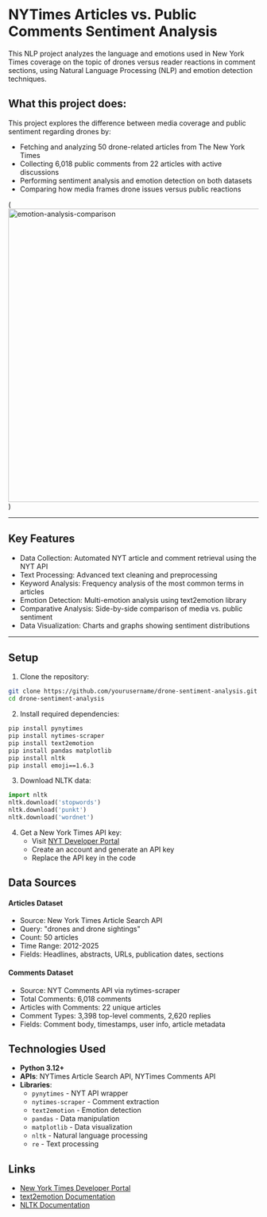# NYTimes Articles vs. Public Comments Sentiment Analysis

This NLP project analyzes the language and emotions used in New York Times coverage on the topic of drones versus reader reactions in comment sections, using Natural Language Processing (NLP) and emotion detection techniques.

## What this project does:

This project explores the difference between media coverage and public sentiment regarding drones by:

- Fetching and analyzing 50 drone-related articles from The New York Times
- Collecting 6,018 public comments from 22 articles with active discussions
- Performing sentiment analysis and emotion detection on both datasets
- Comparing how media frames drone issues versus public reactions

(<img width="960" height="591" alt="emotion-analysis-comparison" src="https://github.com/user-attachments/assets/b3aa86e5-bafc-4ea8-a7ea-1384d8856127" /> 
)

---

## Key Features

- Data Collection: Automated NYT article and comment retrieval using the NYT API
- Text Processing: Advanced text cleaning and preprocessing
- Keyword Analysis: Frequency analysis of the most common terms in articles
- Emotion Detection: Multi-emotion analysis using text2emotion library
- Comparative Analysis: Side-by-side comparison of media vs. public sentiment
- Data Visualization: Charts and graphs showing sentiment distributions

---

## Setup 

1. Clone the repository:
```bash
git clone https://github.com/yourusername/drone-sentiment-analysis.git
cd drone-sentiment-analysis
```

2. Install required dependencies:
```bash
pip install pynytimes
pip install nytimes-scraper
pip install text2emotion
pip install pandas matplotlib
pip install nltk
pip install emoji==1.6.3
```

3. Download NLTK data:
```python
import nltk
nltk.download('stopwords')
nltk.download('punkt')
nltk.download('wordnet')
```

4. Get a New York Times API key:
   - Visit [NYT Developer Portal](https://developer.nytimes.com/)
   - Create an account and generate an API key
   - Replace the API key in the code

## Data Sources

#### Articles Dataset

- Source: New York Times Article Search API
- Query: "drones and drone sightings"
- Count: 50 articles
- Time Range: 2012-2025
- Fields: Headlines, abstracts, URLs, publication dates, sections

#### Comments Dataset

- Source: NYT Comments API via nytimes-scraper
- Total Comments: 6,018 comments
- Articles with Comments: 22 unique articles
- Comment Types: 3,398 top-level comments, 2,620 replies
- Fields: Comment body, timestamps, user info, article metadata

## Technologies Used

- **Python 3.12+**
- **APIs**: NYTimes Article Search API, NYTimes Comments API
- **Libraries**: 
  - `pynytimes` - NYT API wrapper
  - `nytimes-scraper` - Comment extraction
  - `text2emotion` - Emotion detection
  - `pandas` - Data manipulation
  - `matplotlib` - Data visualization
  - `nltk` - Natural language processing
  - `re` - Text processing

## Links

- [New York Times Developer Portal](https://developer.nytimes.com/)
- [text2emotion Documentation](https://pypi.org/project/text2emotion/)
- [NLTK Documentation](https://www.nltk.org/)

